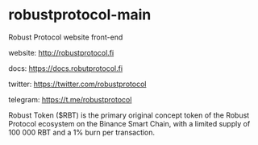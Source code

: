 # robustprotocol-main

Robust Protocol website front-end

website: http://robustprotocol.fi

docs: https://docs.robutprotocol.fi

twitter: https://twitter.com/robustprotocol

telegram: https://t.me/robustprotocol

Robust Token ($RBT) is the primary original concept token of the Robust Protocol ecosystem on the Binance Smart Chain, with a limited supply of 100 000 RBT and a 1% burn per transaction.

